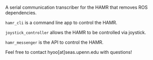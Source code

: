 A serial communication transcriber for the HAMR that removes ROS dependencies.`hamr_cli` is a command line app to control the HAMR.`joystick_controller` allows the HAMR to be controlled via joystick.`hamr_messenger` is the API to control the HAMR.Feel free to contact hyoo[at]seas.upenn.edu with questions!
